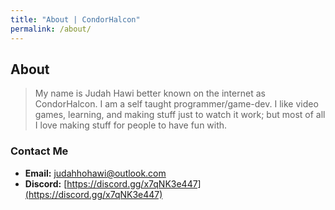```yaml
---
title: "About | CondorHalcon"
permalink: /about/
---
```


## About
> My name is Judah Hawi better known on the internet as CondorHalcon. I am a self taught programmer/game-dev. I like video games, learning, and making stuff just to watch it work; but most of all I love making stuff for people to have fun with.

### Contact Me
* __Email:__ judahhohawi@outlook.com
* __Discord:__ [https://discord.gg/x7qNK3e447](https://discord.gg/x7qNK3e447)
